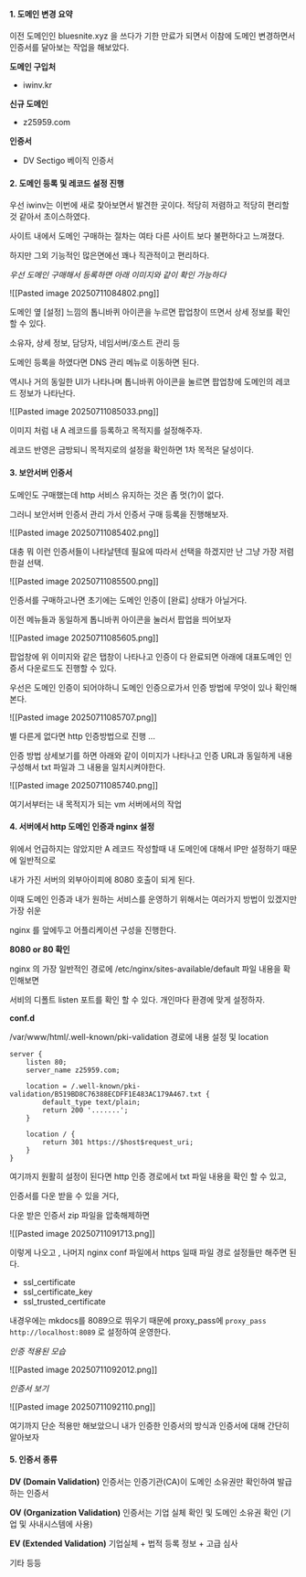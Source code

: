 #### 1. 도메인 변경 요약

이전 도메인인 bluesnite.xyz 을 쓰다가 기한 만료가 되면서 이참에 도메인 변경하면서 인증서를 달아보는 작업을 해보았다.

**도메인 구입처**
- iwinv.kr

**신규 도메인**
- z25959.com

**인증서**
- DV Sectigo 베이직 인증서

#### 2. 도메인 등록 및 레코드 설정 진행

우선 iwinv는 이번에 새로 찾아보면서 발견한 곳이다. 적당히 저렴하고 적당히 편리할 것 같아서 초이스하였다.

사이트 내에서 도메인 구매하는 절차는 여타 다른 사이트 보다 불편하다고 느껴졌다.

하지만 그외 기능적인 많은면에선 꽤나 직관적이고 편리하다.

*우선 도메인 구매해서 등록하면 아래 이미지와 같이 확인 가능하다*

![[Pasted image 20250711084802.png]]

도메인 옆 [설정] 느낌의 톱니바퀴 아이콘을 누르면 팝업창이 뜨면서 상세 정보를 확인 할 수 있다.

소유자, 상세 정보, 담당자, 네임서버/호스트 관리 등

도메인 등록을 하였다면 DNS 관리 메뉴로 이동하면 된다.

역시나 거의 동일한 UI가 나타나며 톱니바퀴 아이콘을 눌르면 팝업창에 도메인의 레코드 정보가 나타난다.

![[Pasted image 20250711085033.png]]

이미지 처럼 내 A 레코드를 등록하고 목적지를 설정해주자.

레코드 반영은 금방되니 목적지로의 설정을 확인하면 1차 목적은 달성이다.

#### 3. 보안서버 인증서

도메인도 구매했는데 http 서비스 유지하는 것은 좀 멋(?)이 없다.

그러니 보안서버 인증서 관리 가서 인증서 구매 등록을 진행해보자.

![[Pasted image 20250711085402.png]]

대충 뭐 이런 인증서들이 나타날텐데 필요에 따라서 선택을 하겠지만 난 그냥 가장 저렴한걸 선택.

![[Pasted image 20250711085500.png]]

인증서를 구매하고나면 초기에는 도메인 인증이 [완료] 상태가 아닐거다.

이전 메뉴들과 동일하게 톱니바퀴 아이콘을 눌러서 팝업을 띄어보자

![[Pasted image 20250711085605.png]]

팝업창에 위 이미지와 같은 탭창이 나타나고 인증이 다 완료되면 아래에 대표도메인 인증서 다운로드도 진행할 수 있다.

우선은 도메인 인증이 되어야하니 도메인 인증으로가서 인증 방법에 무엇이 있나 확인해본다.

![[Pasted image 20250711085707.png]]

별 다른게 없다면 http 인증방법으로 진행 ... 

인증 방법 상세보기를 하면 아래와 같이 이미지가 나타나고 인증 URL과 동일하게 내용 구성해서 txt 파일과 그 내용을 일치시켜야한다.

![[Pasted image 20250711085740.png]]

여기서부터는 내 목적지가 되는 vm 서버에서의 작업

#### 4. 서버에서 http 도메인 인증과 nginx 설정

위에서 언급하지는 않았지만 A 레코드 작성할때 내 도메인에 대해서 IP만 설정하기 때문에 일반적으로

내가 가진 서버의 외부아이피에 8080 호출이 되게 된다.

이때 도메인 인증과 내가 원하는 서비스를 운영하기 위해서는 여러가지 방법이 있겠지만 가장 쉬운

nginx 를 앞에두고 어플리케이션 구성을 진행한다.

**8080 or 80 확인**

nginx 의 가장 일반적인 경로에 /etc/nginx/sites-available/default 파일 내용을 확인해보면

서비의 디폴트 listen 포트를 확인 할 수 있다. 개인마다 환경에 맞게 설정하자.

**conf.d**

/var/www/html/.well-known/pki-validation 경로에 내용 설정 및 location

```
server {
    listen 80;
    server_name z25959.com;

    location = /.well-known/pki-validation/B519BD8C76388ECDFF1E483AC179A467.txt {
        default_type text/plain;
        return 200 '.......';
    }

    location / {
        return 301 https://$host$request_uri;
    }
}
```

여기까지 원활히 설정이 된다면 http 인증 경로에서 txt 파일 내용을 확인 할 수 있고,

인증서를 다운 받을 수 있을 거다,

다운 받은 인증서 zip 파일을 압축해제하면 

![[Pasted image 20250711091713.png]]

이렇게 나오고 , 나머지 nginx conf 파일에서 https 일때 파일 경로 설정들만 해주면 된다.

- ssl_certificate
- ssl_certificate_key
- ssl_trusted_certificate

내경우에는 mkdocs를 8089으로 뛰우기 때문에 proxy_pass에 `proxy_pass http://localhost:8089` 로 설정하여 운영한다.

*인증 적용된 모습*

![[Pasted image 20250711092012.png]]

*인증서 보기*

![[Pasted image 20250711092110.png]]

여기까지 단순 적용만 해보았으니 내가 인증한 인증서의 방식과 인증서에 대해 간단히 알아보자
#### 5. 인증서 종류

**DV (Domain Validation)** 인증서는 인증기관(CA)이 도메인 소유권만 확인하여 발급하는 인증서

**OV (Organization Validation)** 인증서는 기업 실체 확인 및 도메인 소유권 확인 (기업 및 사내시스템에 사용)

**EV (Extended Validation)** 기업실체 + 법적 등록 정보 + 고급 심사

기타 등등